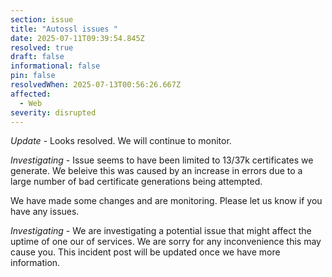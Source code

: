 ```yaml
---
section: issue
title: "Autossl issues "
date: 2025-07-11T09:39:54.845Z
resolved: true
draft: false
informational: false
pin: false
resolvedWhen: 2025-07-13T00:56:26.667Z
affected:
  - Web
severity: disrupted
---
```

*Update* - Looks resolved. We will continue to monitor.

*Investigating* - Issue seems to have been limited to 13/37k certificates we generate. We beleive this was caused by an increase in errors due to a large number of bad certificate generations being attempted. 

We have made some changes and are monitoring. Please let us know if you have any issues.

*Investigating* - We are investigating a potential issue that might affect the uptime of one our of services. We are sorry for any inconvenience this may cause you. This incident post will be updated once we have more information.